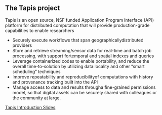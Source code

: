 ## The Tapis project
Tapis is an open source, NSF funded Application Program Interface (API) platform for distributed computation that will provide production-grade capabilities to enable researchers

* Securely execute workflows that span geographicallydistributed providers 
* Store and retrieve streaming/sensor data for real-time and batch job processing, with support fortemporal and spatial  indexes and queries 
* Leverage containerized codes to enable portability, and reduce the overall time-to-solution by utilizing data locality and other “smart scheduling” techniques 
* Improve repeatability and reproducibilityof computations with history and provenance tracking built into the API 
* Manage access to data and results througha fine-grained permissions model, so that digital assets can be securely shared  with colleagues or the community at large.


[Tapis Introduction Slides](https://docs.google.com/presentation/d/1Mqtiy1-VIesLxjyDSeCh8OM_oVKj1TrongGU-UDORlY/edit?usp=sharing)